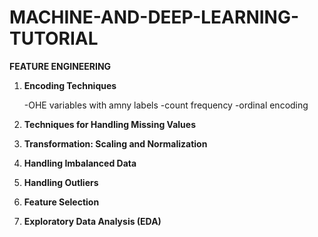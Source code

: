 # MACHINE-AND-DEEP-LEARNING-TUTORIAL
**FEATURE ENGINEERING**

1. **Encoding Techniques**

    -OHE variables with amny labels
    -count frequency
    -ordinal encoding
   
2. **Techniques for Handling Missing Values**
3. **Transformation: Scaling and Normalization**
4. **Handling Imbalanced Data**
5. **Handling Outliers**
6. **Feature Selection**
7. **Exploratory Data Analysis (EDA)**

  
  
  
